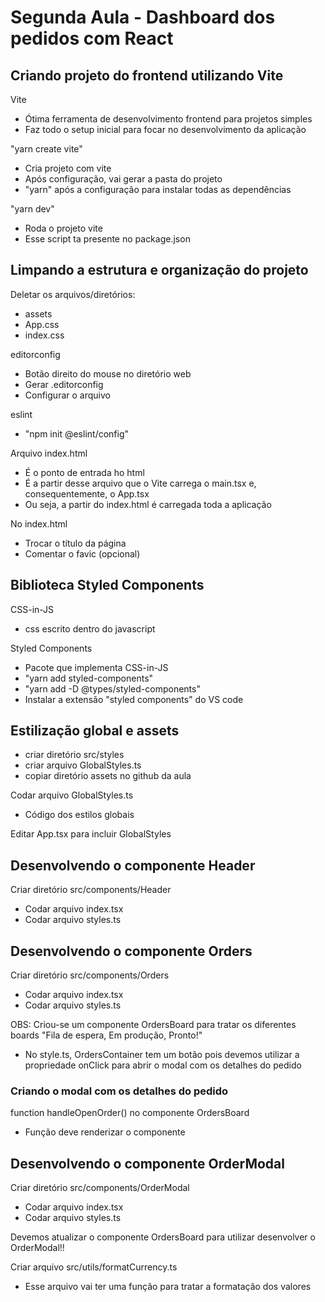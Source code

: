 # Segunda Aula - Dashboard dos pedidos com React

## Criando projeto do frontend utilizando Vite

Vite
- Ótima ferramenta de desenvolvimento frontend para projetos simples
- Faz todo o setup inicial para focar no desenvolvimento da aplicação

"yarn create vite"
- Cria projeto com vite
- Após configuração, vai gerar a pasta do projeto
- "yarn" após a configuração para instalar todas as dependências

"yarn dev"
- Roda o projeto vite
- Esse script ta presente no package.json

## Limpando a estrutura e organização do projeto

Deletar os arquivos/diretórios:
- assets
- App.css
- index.css

editorconfig
- Botão direito do mouse no diretório web
- Gerar .editorconfig
- Configurar o arquivo

eslint
- "npm init @eslint/config"

Arquivo index.html
- É o ponto de entrada ho html
- É a partir desse arquivo que o Vite carrega o main.tsx e, consequentemente, o App.tsx
- Ou seja, a partir do index.html é carregada toda a aplicação

No index.html
- Trocar o título da página
- Comentar o favic (opcional)

## Biblioteca Styled Components

CSS-in-JS
- css escrito dentro do javascript

Styled Components
- Pacote que implementa CSS-in-JS
- "yarn add styled-components"
- "yarn add -D @types/styled-components"
- Instalar a extensão "styled components" do VS code

## Estilização global e assets

- criar diretório src/styles
- criar arquivo GlobalStyles.ts
- copiar diretório assets no github da aula

Codar arquivo GlobalStyles.ts
- Código dos estilos globais

Editar App.tsx para incluir GlobalStyles

## Desenvolvendo o componente Header

Criar diretório src/components/Header
- Codar arquivo index.tsx
- Codar arquivo styles.ts

## Desenvolvendo o componente Orders

Criar diretório src/components/Orders
- Codar arquivo index.tsx
- Codar arquivo styles.ts

OBS: Criou-se um componente OrdersBoard para tratar os diferentes boards "Fila de espera, Em produção, Pronto!"
- No style.ts, OrdersContainer tem um botão pois devemos utilizar a propriedade onClick para abrir o modal com os detalhes do pedido

### Criando o modal com os detalhes do pedido

function handleOpenOrder() no componente OrdersBoard
- Função deve renderizar o componente

## Desenvolvendo o componente OrderModal

Criar diretório src/components/OrderModal
- Codar arquivo index.tsx
- Codar arquivo styles.ts

Devemos atualizar o componente OrdersBoard para utilizar desenvolver o OrderModal!!

Criar arquivo src/utils/formatCurrency.ts
- Esse arquivo vai ter uma função para tratar a formatação dos valores